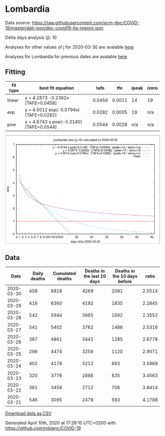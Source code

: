 # Lombardia

Data source: https://raw.githubusercontent.com/pcm-dpc/COVID-19/master/dati-json/dpc-covid19-ita-regioni.json

Delta days analysis (j): 10

Analyses for other values of j for 2020-03-30 are avalable [here](../README.md)

Analyses for Lombardia for previous dates are avalable [here](../../README.md)

## Fitting 
|fit type|best fit equation|tafe|tfe|ipeak|izero|
|-------|-----|--------|------|---|---|
|linear|y = 4.2873 -0.2362x  [TAFE=0.0458]|0.0458|0.0011|14|19|
|exp|y = 4.5012 exp(-0.0794x)  [TAFE=0.0282]|0.0282|0.0005|19|n/a|
|pow|y = 4.6743 x pow(-0.3140)  [TAFE=0.0544]|0.0544|0.0028|n/a|n/a|

![Plot](COVID-19_lombardia_j10_2020-03-30.png)

## Data
|Date|Daily deaths|Cumulated deaths|Deaths in the last 10 days|Deaths in the 10 days before|ratio|
|----|----------|-----------|-------|--------------------|-----|
|2020-03-30|458|6818|4269|2081|2.0514|
|2020-03-29|416|6360|4192|1835|2.2845|
|2020-03-28|542|5944|3985|1692|2.3552|
|2020-03-27|541|5402|3762|1486|2.5316|
|2020-03-26|387|4861|3441|1285|2.6778|
|2020-03-25|296|4474|3256|1120|2.9071|
|2020-03-24|402|4178|3212|893|3.5969|
|2020-03-23|320|3776|2886|835|3.4563|
|2020-03-22|361|3456|2712|706|3.8414|
|2020-03-21|546|3095|2478|593|4.1788|

[Download data as CSV](COVID-19_lombardia_j10_2020-03-30.csv)

Generated April 10th, 2020 at 17:26:10 UTC+0200 with https://github.com/robianc/COVID-19
